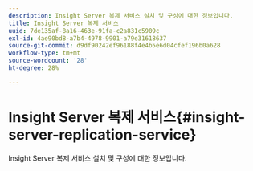 ```yaml
---
description: Insight Server 복제 서비스 설치 및 구성에 대한 정보입니다.
title: Insight Server 복제 서비스
uuid: 7de135af-8a16-463e-91fa-c2a831c5909c
exl-id: 4ae90bd8-a7b4-4978-9901-a79e31618637
source-git-commit: d9df90242ef96188f4e4b5e6d04cfef196b0a628
workflow-type: tm+mt
source-wordcount: '28'
ht-degree: 28%

---
```


# Insight Server 복제 서비스{#insight-server-replication-service}

Insight Server 복제 서비스 설치 및 구성에 대한 정보입니다.
